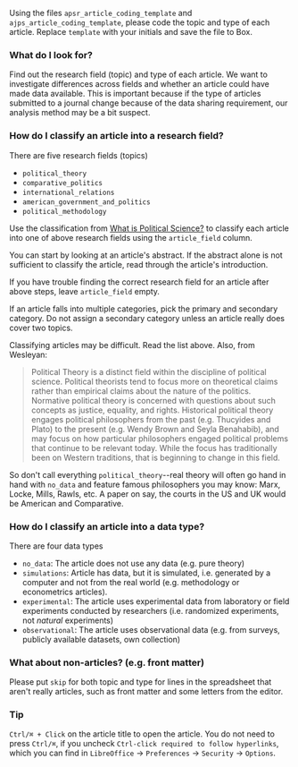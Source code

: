 Using the files `apsr_article_coding_template` and `ajps_article_coding_template`, please code the topic and type of each article. Replace `template` with your initials and save the file to Box.

### What do I look for?
Find out the research field (topic) and type of each article. We want to investigate differences across fields and whether an article could have made data available. This is important because if the type of articles submitted to a journal change because of the data sharing requirement, our analysis method may be a bit suspect.

### How do I classify an article into a research field?
There are five research fields (topics)

+ `political_theory`
+ `comparative_politics`
+ `international_relations`
+ `american_government_and_politics`
+ `political_methodology`

Use the classification from [What is Political Science?](https://www.polisci.washington.edu/what-political-science) to classify each article into one of above research fields using the `article_field` column.

You can start by looking at an article's abstract. If the abstract alone is not sufficient to classify the article, read through the article's introduction.

If you have trouble finding the correct research field for an article after above steps, leave `article_field` empty.

If an article falls into multiple categories, pick the primary and secondary category. Do not assign a secondary category unless an article really does cover two topics.

Classifying articles may be difficult. Read the list above. Also, from Wesleyan:
> Political Theory is a distinct field within the discipline of political science. Political theorists tend to focus more on theoretical claims rather than empirical claims about the nature of the politics. Normative political theory is concerned with questions about such concepts as justice, equality, and rights. Historical political theory engages political philosophers from the past (e.g. Thucyides and Plato) to the present (e.g. Wendy Brown and Seyla Benahabib), and may focus on how particular philosophers engaged political problems that continue to be relevant today. While the focus has traditionally been on Western traditions, that is beginning to change in this field.

So don't call everything `political_theory`--real theory will often go hand in hand with `no_data` and feature famous philosophers you may know: Marx, Locke, Mills, Rawls, etc. A paper on say, the courts in the US and UK would be American and Comparative.


### How do I classify an article into a data type?
There are four data types

+ `no_data`: The article does not use any data (e.g. pure theory)
+ `simulations`: Article has data, but it is simulated, i.e. generated by a computer and not from the real world (e.g. methodology or econometrics articles).
+ `experimental`: The article uses experimental data from laboratory or field experiments conducted by researchers (i.e. randomized experiments, not *natural* experiments)
+ `observational`: The article uses observational data (e.g. from surveys, publicly available datasets, own collection)

### What about non-articles? (e.g. front matter)
Please put `skip` for both topic and type for lines in the spreadsheet that aren't really articles, such as front matter and some letters from the editor.

### Tip
`Ctrl/⌘ + Click` on the article title to open the article. You do not need to press `Ctrl/⌘`, if you uncheck `Ctrl-click required to follow hyperlinks`, which you can find in `LibreOffice` -> `Preferences` -> `Security` -> `Options`.


